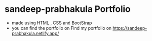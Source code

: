 # sandeep-prabhakula Portfolio
- made using HTML , CSS and BootStrap
- you can find the portfolio on 
Find my portfolio on https://sandeep-prabhakula.netlify.app/